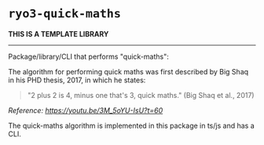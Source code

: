 # `ryo3-quick-maths`

**THIS IS A TEMPLATE LIBRARY**

---

Package/library/CLI that performs "quick-maths":

The algorithm for performing quick maths was first described by Big Shaq in his
PHD thesis, 2017, in which he states:

> "2 plus 2 is 4, minus one that's 3, quick maths." (Big Shaq et al., 2017)

_Reference: https://youtu.be/3M_5oYU-IsU?t=60_

The quick-maths algorithm is implemented in this package in ts/js and has a CLI.
